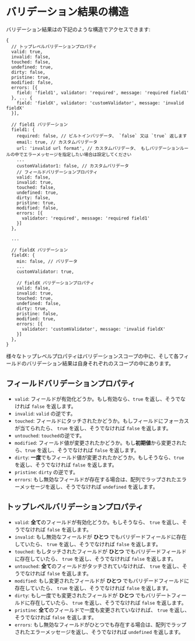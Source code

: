 # バリデーション結果の構造

バリデーション結果はの下記のような構造でアクセスできます:

```
{
  // トップレベルバリデーションプロパティ
  valid: true,
  invalid: false,
  touched: false,
  undefined: true,
  dirty: false,
  pristine: true,
  modified: false,
  errors: [{
    field: 'field1', validator: 'required', message: 'required field1'
  }, ... {
    field: 'fieldX', validator: 'customValidator', message: 'invalid fieldX'
  }],

  // field1 バリデーション
  field1: {
    required: false, // ビルトインバリデータ、 `false` 又は `true` 返します
    email: true, // カスタムバリデータ
    url: 'invalid url format', // カスタムバリデータ、 もしバリデーションルールの中でエラーメッセージを指定したい場合は設定してください
    ...
    customValidator1: false, // カスタムバリデータ
    // フィールドバリデーションプロパティ
    valid: false,
    invalid: true,
    touched: false,
    undefined: true,
    dirty: false,
    pristine: true,
    modified: false,
    errors: [{
      validator: 'required', message: 'required field1'
    }]
  },

  ...

  // fieldX バリデーション
  fieldX: {
    min: false, // バリデータ
    ...
    customValidator: true,

    // fieldX バリデーションプロパティ
    valid: false,
    invalid: true,
    touched: true,
    undefined: false,
    dirty: true,
    pristine: false,
    modified: true,
    errors: [{
      validator: 'customValidator', message: 'invalid fieldX'
    }]
  },
}
```

様々なトップレベルプロパティはバリデーションスコープの中に、そして各フィールドのバリデーション結果は自身それぞれのスコープの中にあります。

## フィールドバリデーションプロパティ
- `valid`: フィールドが有効化どうか。もし有効なら、`true` を返し、そうでなければ `false` を返します。
- `invalid`: `valid` の逆です。
- `touched`: フィールドにタッチされたかどうか。もしフィールドにフォーカスが当てられたら、 `true` を返し、そうでなければ `false` を返します。
- `untouched`: `touched`の逆です。
- `modified`: フィールド値が変更されたかどうか。もし**初期値**から変更されたら、`true` を返し、そうでなければ `false` を返します。
- `dirty`: **一度**でもフィールド値が変更されたかどうか。もしそうなら、`true` を返し、そうでなければ `false` を返します。
- `pristine`: `dirty` の逆です。
- `errors`: もし無効なフィールドが存在する場合は、配列でラップされたエラーメッセージを返し、そうでなければ `undefined` を返します。

## トップレベルバリデーションプロパティ
- `valid`: **全て**のフィールドが有効化どうか。もしそうなら、 `true` を返し、そうでなければ `false` を返します。
- `invalid`: もし無効なフィールドが **ひとつ** でもバリデードフィールドに存在していたら、 `true` を返し、そうでなければ `false` を返します。
- `touched`: もしタッチされたフィールドが **ひとつ** でもバリデードフィールドに存在していたら、 `true` を返し、そうでなければ `false` を返します。
- `untouched`: **全て**のフィールドがタッチされていなければ、 `true` を返し、そうでなければ `false` を返します。
- `modified`: もし変更されたフィールドが **ひとつ** でもバリデードフィールドに存在していたら、 `true` を返し、そうでなければ `false` を返します。
- `dirty`: もし一度でも変更されたフィールドが **ひとつ** でもバリデートフィールドに存在していたら、 `true` を返し、そうでなければ `false` を返します。
- `pristine`: **全て**のフィールドで一度も変更されていなければ、 `true` を返し、そうでなければ `false` を返します。
- `errors`: もし無効なフィールドがひとつでも存在する場合は、配列でラップされたエラーメッセージを返し、そうでなければ `undefined` を返します。

